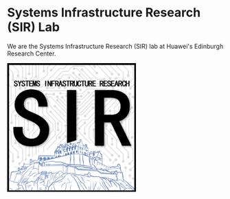 # Systems Infrastructure Research (SIR) Lab

We are the Systems Infrastructure Research (SIR) lab at Huawei's Edinburgh Research Center.

<img src='profile/logo.png' alt='logo' width=300 height='auto'/> 
